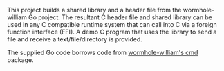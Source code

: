 This project builds a shared library and a header file from the
wormhole-william Go project. The resultant C header file and shared
library can be used in any C compatible runtime system that can call
into C via a foreign function interface (FFI). A demo C program that
uses the library to send a file and receive a text/file/directory is
provided.

The supplied Go code borrows code from [wormhole-william's
cmd](https://github.com/psanford/wormhole-william/tree/master/cmd)
package.

